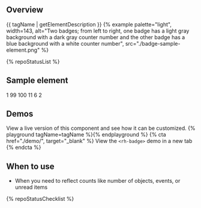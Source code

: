 ## Overview
{{ tagName | getElementDescription }}
{% example palette="light",
          width=143,
          alt="Two badges; from left to right, one badge has a light gray background with a dark gray counter number and the other badge has a blue background with a white counter number",
          src="./badge-sample-element.png" %}

{% repoStatusList %}

## Sample element
<rh-badge number="1" aria-label="1 new message">1</rh-badge>
<rh-badge number="99" state="info" aria-label="99 details">99</rh-badge>
<rh-badge number="100" threshold="99" state="moderate" aria-label="99+ details">100</rh-badge>
<rh-badge number="11" threshold="10" state="success" aria-label="10+ items">11</rh-badge>
<rh-badge number="6" state="important" aria-label="6 overdue tasks">6</rh-badge>
<rh-badge number="2" state="critical" aria-label="2 errors">2</rh-badge>

## Demos
View a live version of this component and see how it can be customized.
{% playground tagName=tagName %}{% endplayground %}
{% cta href="./demo/", target="_blank" %}
  View the `<rh-badge>` demo in a new tab
{% endcta %}

## When to use
- When you need to reflect counts like number of objects, events, or unread items

{% repoStatusChecklist %}